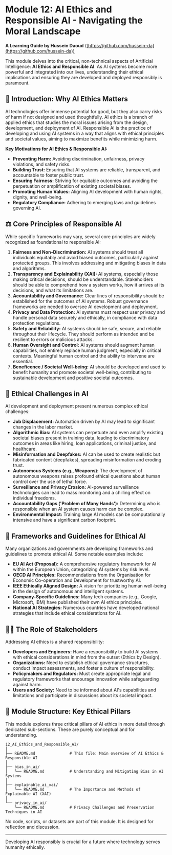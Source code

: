 # Module 12: AI Ethics and Responsible AI - Navigating the Moral Landscape

**A Learning Guide by Hussein Daoud** ([https://github.com/hussein-da](https://github.com/hussein-da))

This module delves into the critical, non-technical aspects of Artificial Intelligence: **AI Ethics and Responsible AI**. As AI systems become more powerful and integrated into our lives, understanding their ethical implications and ensuring they are developed and deployed responsibly is paramount.

## 🧠 Introduction: Why AI Ethics Matters

AI technologies offer immense potential for good, but they also carry risks of harm if not designed and used thoughtfully. AI ethics is a branch of applied ethics that studies the moral issues arising from the design, development, and deployment of AI. Responsible AI is the practice of developing and using AI systems in a way that aligns with ethical principles and societal values, aiming to maximize benefits while minimizing harm.

**Key Motivations for AI Ethics & Responsible AI:**

*   **Preventing Harm:** Avoiding discrimination, unfairness, privacy violations, and safety risks.
*   **Building Trust:** Ensuring that AI systems are reliable, transparent, and accountable to foster public trust.
*   **Ensuring Fairness:** Striving for equitable outcomes and avoiding the perpetuation or amplification of existing societal biases.
*   **Promoting Human Values:** Aligning AI development with human rights, dignity, and well-being.
*   **Regulatory Compliance:** Adhering to emerging laws and guidelines governing AI.

## ⚖️ Core Principles of Responsible AI

While specific frameworks may vary, several core principles are widely recognized as foundational to responsible AI:

1.  **Fairness and Non-Discrimination:** AI systems should treat all individuals equitably and avoid biased outcomes, particularly against protected groups. This involves addressing and mitigating biases in data and algorithms.
2.  **Transparency and Explainability (XAI):** AI systems, especially those making critical decisions, should be understandable. Stakeholders should be able to comprehend how a system works, how it arrives at its decisions, and what its limitations are.
3.  **Accountability and Governance:** Clear lines of responsibility should be established for the outcomes of AI systems. Robust governance frameworks are needed to oversee AI development and deployment.
4.  **Privacy and Data Protection:** AI systems must respect user privacy and handle personal data securely and ethically, in compliance with data protection regulations.
5.  **Safety and Reliability:** AI systems should be safe, secure, and reliable throughout their lifecycle. They should perform as intended and be resilient to errors or malicious attacks.
6.  **Human Oversight and Control:** AI systems should augment human capabilities, not entirely replace human judgment, especially in critical contexts. Meaningful human control and the ability to intervene are essential.
7.  **Beneficence / Societal Well-being:** AI should be developed and used to benefit humanity and promote societal well-being, contributing to sustainable development and positive societal outcomes.

## 🤔 Ethical Challenges in AI

AI development and deployment present numerous complex ethical challenges:

*   **Job Displacement:** Automation driven by AI may lead to significant changes in the labor market.
*   **Algorithmic Bias:** AI systems can perpetuate and even amplify existing societal biases present in training data, leading to discriminatory outcomes in areas like hiring, loan applications, criminal justice, and healthcare.
*   **Misinformation and Deepfakes:** AI can be used to create realistic but fabricated content (deepfakes), spreading misinformation and eroding trust.
*   **Autonomous Systems (e.g., Weapons):** The development of autonomous weapons raises profound ethical questions about human control over the use of lethal force.
*   **Surveillance and Privacy Erosion:** AI-powered surveillance technologies can lead to mass monitoring and a chilling effect on individual freedoms.
*   **Accountability Gaps ('Problem of Many Hands'):** Determining who is responsible when an AI system causes harm can be complex.
*   **Environmental Impact:** Training large AI models can be computationally intensive and have a significant carbon footprint.

## 📜 Frameworks and Guidelines for Ethical AI

Many organizations and governments are developing frameworks and guidelines to promote ethical AI. Some notable examples include:

*   **EU AI Act (Proposal):** A comprehensive regulatory framework for AI within the European Union, categorizing AI systems by risk level.
*   **OECD AI Principles:** Recommendations from the Organisation for Economic Co-operation and Development for trustworthy AI.
*   **IEEE Ethically Aligned Design:** A vision for prioritizing human well-being in the design of autonomous and intelligent systems.
*   **Company-Specific Guidelines:** Many tech companies (e.g., Google, Microsoft, IBM) have published their own AI ethics principles.
*   **National AI Strategies:** Numerous countries have developed national strategies that include ethical considerations for AI.

## 🧑‍💼 The Role of Stakeholders

Addressing AI ethics is a shared responsibility:

*   **Developers and Engineers:** Have a responsibility to build AI systems with ethical considerations in mind from the outset (Ethics by Design).
*   **Organizations:** Need to establish ethical governance structures, conduct impact assessments, and foster a culture of responsibility.
*   **Policymakers and Regulators:** Must create appropriate legal and regulatory frameworks that encourage innovation while safeguarding against harm.
*   **Users and Society:** Need to be informed about AI's capabilities and limitations and participate in discussions about its societal impact.

## 🔬 Module Structure: Key Ethical Pillars

This module explores three critical pillars of AI ethics in more detail through dedicated sub-sections. These are purely conceptual and for understanding.

```
12_AI_Ethics_and_Responsible_AI/
│
├── README.md               # This file: Main overview of AI Ethics & Responsible AI
│
├── bias_in_ai/
│   └── README.md           # Understanding and Mitigating Bias in AI Systems
│
├── explainable_ai_xai/
│   └── README.md           # The Importance and Methods of Explainable AI (XAI)
│
└── privacy_in_ai/
    └── README.md           # Privacy Challenges and Preservation Techniques in AI
```

No code, scripts, or datasets are part of this module. It is designed for reflection and discussion.

---

Developing AI responsibly is crucial for a future where technology serves humanity ethically. 